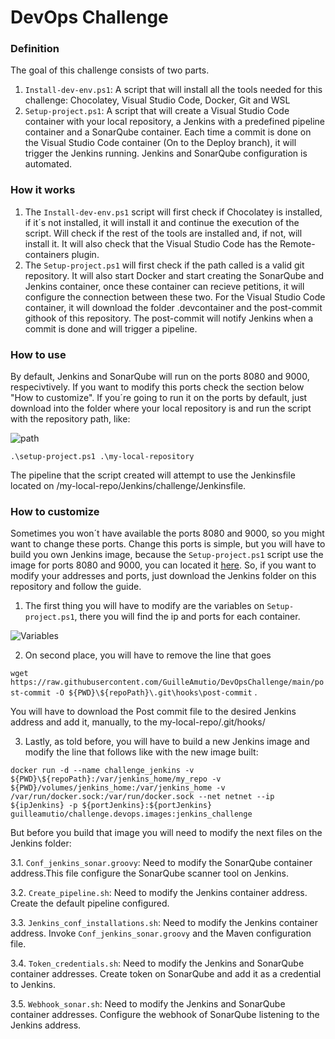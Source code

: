 # DevOps Challenge

### Definition
The goal of this challenge consists of two parts.
1. ```Install-dev-env.ps1```: A script that will install all the tools needed for this challenge: Chocolatey, Visual Studio Code, Docker, Git and WSL
2. ```Setup-project.ps1```: A script that will create a Visual Studio Code container with your local repository, a Jenkins with a predefined pipeline container and a SonarQube container. Each time a commit is done on the Visual Studio Code container (On to the Deploy branch), it will trigger the Jenkins running. Jenkins and SonarQube configuration is automated.

### How it works
1. The ```Install-dev-env.ps1``` script will first check if Chocolatey is installed, if it´s not installed, it will install it and continue the execution of the script. Will check if the rest of the tools are installed and, if not, will install it. It will also check that the Visual Studio Code has the Remote-containers plugin.
2. The ```Setup-project.ps1``` will first check if the path called is a valid git repository. It will also start Docker and start creating the SonarQube and Jenkins container, once these container can recieve petitions, it will configure the connection between these two. For the Visual Studio Code container, it will download the folder .devcontainer and the post-commit githook of this repository. The post-commit will notify Jenkins when a commit is done and will trigger a pipeline.

### How to use
By default, Jenkins and SonarQube will run on the ports 8080 and 9000, respecivtively. If you want to modify this ports check the section below "How to customize".
If you´re going to run it on the ports by default, just download into the folder where your local repository is and run the script with the repository path, like:

![path](https://user-images.githubusercontent.com/56632305/107864615-3760bd00-6e5e-11eb-9b93-431493a90661.PNG)

```.\setup-project.ps1 .\my-local-repository```

The pipeline that the script created will attempt to use the Jenkinsfile located on /my-local-repo/Jenkins/challenge/Jenkinsfile.

### How to customize
Sometimes you won´t have available the ports 8080 and 9000, so you might want to change these ports. Change this ports is simple, but you will have to build you own Jenkins image, because the ```Setup-project.ps1``` script use the image for ports 8080 and 9000, you can located it [here](https://hub.docker.com/layers/137473383/guilleamutio/challenge.devops.images/jenkins_challenge/images/sha256-bb39f30106899b0f9841c18012051335f7db267144c2f166322962a0577b7814?context=explore). So, if you want to modify your addresses and ports, just download the Jenkins folder on this repository and follow the guide.

1. The first thing you will have to modify are the variables on ```Setup-project.ps1```, there you will find the ip and ports for each container. 

  ![Variables](https://user-images.githubusercontent.com/56632305/107864842-ce2e7900-6e60-11eb-9f91-c0f61ff88d02.PNG)

2. On second place, you will have to remove the line that goes

  ```wget https://raw.githubusercontent.com/GuilleAmutio/DevOpsChallenge/main/post-commit -O ${PWD}\${repoPath}\.git\hooks\post-commit``` .

  You will have to download the Post commit file to the desired Jenkins address and add it, manually, to the my-local-repo/.git/hooks/

3. Lastly, as told before, you will have to build a new Jenkins image and modify the line that follows like with the new image built:

  ```docker run -d --name challenge_jenkins -v ${PWD}\${repoPath}:/var/jenkins_home/my_repo -v ${PWD}/volumes/jenkins_home:/var/jenkins_home -v /var/run/docker.sock:/var/run/docker.sock --net netnet --ip ${ipJenkins} -p ${portJenkins}:${portJenkins} guilleamutio/challenge.devops.images:jenkins_challenge```

  But before you build that image you will need to modify the next files on the Jenkins folder:

  3.1. ```Conf_jenkins_sonar.groovy```: Need to modify the SonarQube container address.This file configure the SonarQube scanner tool on Jenkins.
  
  3.2. ```Create_pipeline.sh```: Need to modify the Jenkins container address. Create the default pipeline configured.
  
  3.3. ```Jenkins_conf_installations.sh```: Need to modify the Jenkins container address. Invoke ```Conf_jenkins_sonar.groovy``` and the Maven configuration file.
  
  3.4. ```Token_credentials.sh```: Need to modify the Jenkins and SonarQube container addresses. Create token on SonarQube and add it as a credential to Jenkins.
  
  3.5. ```Webhook_sonar.sh```:  Need to modify the Jenkins and SonarQube container addresses. Configure the webhook of SonarQube listening to the Jenkins address.


